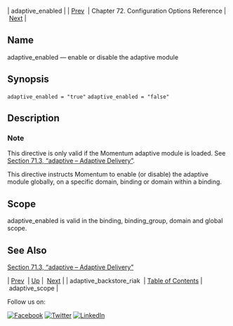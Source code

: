 | adaptive_enabled |
| [Prev](conf.ref.adaptive_backstore_riak.php)  | Chapter 72. Configuration Options Reference |  [Next](conf.ref.adaptive_scope.php) |

<a name="conf.ref.adaptive_enabled"></a>
## Name

adaptive_enabled — enable or disable the adaptive module

## Synopsis

`adaptive_enabled = "true"`
`adaptive_enabled = "false"`

<a name="idp23365856"></a>
## Description

### Note

This directive is only valid if the Momentum adaptive module is loaded. See [Section 71.3, “adaptive – Adaptive Delivery”](modules.adaptive.php "71.3. adaptive – Adaptive Delivery").

This directive instructs Momentum to enable (or disable) the adaptive module globally, on a specific domain, binding or domain within a binding.

<a name="idp23369120"></a>
## Scope

adaptive_enabled is valid in the binding, binding_group, domain and global scope.

<a name="idp23370880"></a>
## See Also

[Section 71.3, “adaptive – Adaptive Delivery”](modules.adaptive.php "71.3. adaptive – Adaptive Delivery")

| [Prev](conf.ref.adaptive_backstore_riak.php)  | [Up](config.options.ref.php) |  [Next](conf.ref.adaptive_scope.php) |
| adaptive_backstore_riak  | [Table of Contents](index.php) |  adaptive_scope |

Follow us on:

[![Facebook](https://support.messagesystems.com/images/icon-facebook.png)](http://www.facebook.com/messagesystems) [![Twitter](https://support.messagesystems.com/images/icon-twitter.png)](http://twitter.com/#!/MessageSystems) [![LinkedIn](https://support.messagesystems.com/images/icon-linkedin.png)](http://www.linkedin.com/company/message-systems)